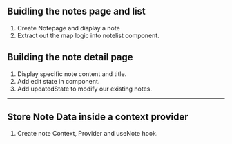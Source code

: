 ## Buidling the notes page and list

1. Create Notepage and display a note
2. Extract out the map logic into notelist component.

## Building the note detail page

1. Display specific note content and title.
2. Add edit state in component.
3. Add updatedState to modify our existing notes.

---

## Store Note Data inside a context provider

1. Create note Context, Provider and useNote hook.
